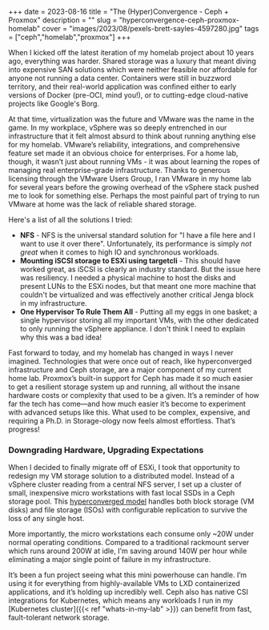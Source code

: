 +++
date = 2023-08-16
title = "The (Hyper)Convergence - Ceph + Proxmox"
description = ""
slug = "hyperconvergence-ceph-proxmox-homelab"
cover = "images/2023/08/pexels-brett-sayles-4597280.jpg"
tags = ["ceph","homelab","proxmox"]
+++

When I kicked off the latest iteration of my homelab project about 10 years ago, everything was harder.  Shared storage was a luxury that meant diving into expensive SAN solutions which were neither feasible nor affordable for anyone not running a data center.  Containers were still in buzzword territory, and their real-world application was confined either to early versions of Docker (pre-OCI, mind you!), or to cutting-edge cloud-native projects like Google's Borg.
<!--more-->
At that time, virtualization was the future and VMware was the name in the game.  In my workplace, vSphere was so deeply entrenched in our infrastructure that it felt almost absurd to think about running anything else for my homelab.  VMware’s reliability, integrations, and comprehensive feature set made it an obvious choice for enterprises.  For a home lab, though, it wasn’t just about running VMs - it was about learning the ropes of managing real enterprise-grade infrastructure.  Thanks to generous licensing through the VMware Users Group, I ran VMware in my home lab for several years before the growing overhead of the vSphere stack pushed me to look for something else.  Perhaps the most painful part of trying to run VMware at home was the lack of reliable shared storage.

Here's a list of all the solutions I tried:
* **NFS** - NFS is the universal standard solution for "I have a file here and I want to use it over there".  Unfortunately, its performance is simply *not great* when it comes to high IO and synchronous workloads.
* **Mounting iSCSI storage to ESXi using targetcli** - This should have worked great, as iSCSI is clearly an industry standard.  But the issue here was resiliency.  I needed a physical machine to host the disks and present LUNs to the ESXi nodes, but that meant one more machine that couldn't be virtualized and was effectively another critical Jenga block in my infrastructure.
* **One Hypervisor To Rule Them All** - Putting all my eggs in one basket; a single hypervisor storing all my important VMs, with the other dedicated to only running the vSphere appliance.  I don't think I need to explain why this was a bad idea!

Fast forward to today, and my homelab has changed in ways I never imagined. Technologies that were once out of reach, like hyperconverged infrastructure and Ceph storage, are a major component of my current home lab.  Proxmox’s built-in support for Ceph has made it so much easier to get a resilient storage system up and running, all without the insane hardware costs or complexity that used to be a given.  It’s a reminder of how far the tech has come—and how much easier it’s become to experiment with advanced setups like this.  What used to be complex, expensive, and requiring a Ph.D. in Storage-ology now feels almost effortless.  That’s progress!

### Downgrading Hardware, Upgrading Expectations
When I decided to finally migrate off of ESXi, I took that opportunity to redesign my VM storage solution to a distributed model.  Instead of a vSphere cluster reading from a central NFS server, I set up a cluster of small, inexpensive micro workstations with fast local SSDs in a Ceph storage pool.  This [hyperconverged model](https://pve.proxmox.com/wiki/Deploy_Hyper-Converged_Ceph_Cluster) handles both block storage (VM disks) and file storage (ISOs) with configurable replication to survive the loss of any single host.

More importantly, the micro workstations each consume only ~20W under normal operating conditions.  Compared to a traditional rackmount server which runs around 200W at idle, I'm saving around 140W per hour while eliminating a major single point of failure in my infrastructure.

It’s been a fun project seeing what this mini powerhouse can handle.  I’m using it for everything from highly-available VMs to LXD containerized applications, and it’s holding up incredibly well.  Ceph also has native CSI integrations for Kubernetes, which means any workloads I run in my [Kubernetes cluster]({{< ref "whats-in-my-lab" >}}) can benefit from fast, fault-tolerant network storage.